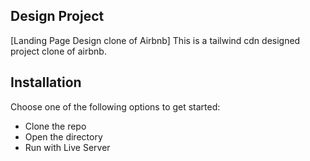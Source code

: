 

## Design Project

[Landing Page Design clone of Airbnb]
This is a tailwind cdn designed project clone of airbnb.

## Installation

Choose one of the following options to get started:
* Clone the repo
* Open the directory
* Run with Live Server
